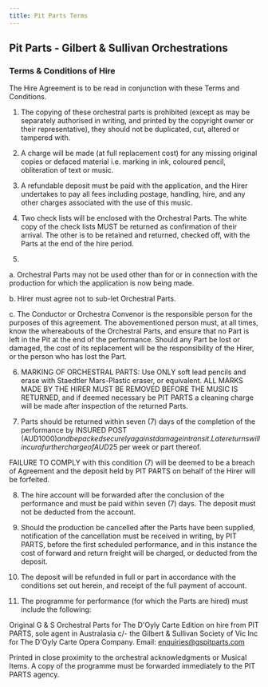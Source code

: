 ```yaml
---
title: Pit Parts Terms
---
```


## Pit Parts - Gilbert & Sullivan Orchestrations

### Terms & Conditions of Hire 



The Hire Agreement is to be read in conjunction with these Terms and Conditions.

1. The copying of these orchestral parts is prohibited (except as may be separately authorised in
writing, and printed by the copyright owner or their representative), they should not be duplicated,
cut, altered or tampered with.

2. A charge will be made (at full replacement cost) for any missing original copies or defaced
material i.e. marking in ink, coloured pencil, obliteration of text or music.

3. A refundable deposit must be paid with the application, and the Hirer undertakes to pay all fees including postage, handling, hire, and any other charges associated
with the use of this music.

4. Two check lists will be enclosed with the Orchestral Parts. The white copy of the check lists
MUST be returned as confirmation of their arrival. The other is to be retained and returned, checked
off, with the Parts at the end of the hire period.

5. 
a. Orchestral Parts may not be used other than for or in connection with the production for
which the application is now being made.

b. Hirer must agree not to sub-let Orchestral Parts.

c. The Conductor or Orchestra Convenor is the responsible person for the purposes of this
agreement. The abovementioned person must, at all times, know the whereabouts of the
Orchestral Parts, and ensure that no Part is left in the Pit at the end of the performance.
Should any Part be lost or damaged, the cost of its replacement will be the responsibility
of the Hirer, or the person who has lost the Part.

6. MARKING OF ORCHESTRAL PARTS: Use ONLY soft lead pencils and erase with Staedtler
Mars-Plastic eraser, or equivalent. ALL MARKS MADE BY THE HIRER MUST BE REMOVED
BEFORE THE MUSIC IS RETURNED, and if deemed necessary be PIT PARTS a cleaning
charge will be made after inspection of the returned Parts.

7. Parts should be returned within seven (7) days of the completion of the performance by INSURED POST (AUD$1000) and be packed securely against damage in transit. Late
returns will incur a further charge of AUD$25 per week or part thereof.

FAILURE TO COMPLY with this condition (7) will be deemed to be a breach of Agreement
and the deposit held by PIT PARTS on behalf of the Hirer will be forfeited.

8. The hire account will be forwarded after the conclusion of the performance and must be paid
within seven (7) days. The deposit must not be deducted from the account.

9. Should the production be cancelled after the Parts have been supplied, notification of the
cancellation must be received in writing, by PIT PARTS, before the first scheduled performance,
and in this instance the cost of forward and return freight will be charged, or deducted from the
deposit.

10. The deposit will be refunded in full or part in accordance with the conditions set out herein, and
receipt of the full payment of account.

11. The programme for performance (for which the Parts are hired) must include the following:

Original G & S Orchestral Parts for The D'Oyly Carte Edition
on hire from PIT PARTS, sole agent in Australasia
c/- the Gilbert & Sullivan Society of Vic Inc
for The D'Oyly Carte Opera Company.
Email: enquiries@gspitparts.com

Printed in close proximity to the orchestral acknowledgments or Musical Items. A copy of the programme
must be forwarded immediately to the PIT PARTS agency.

